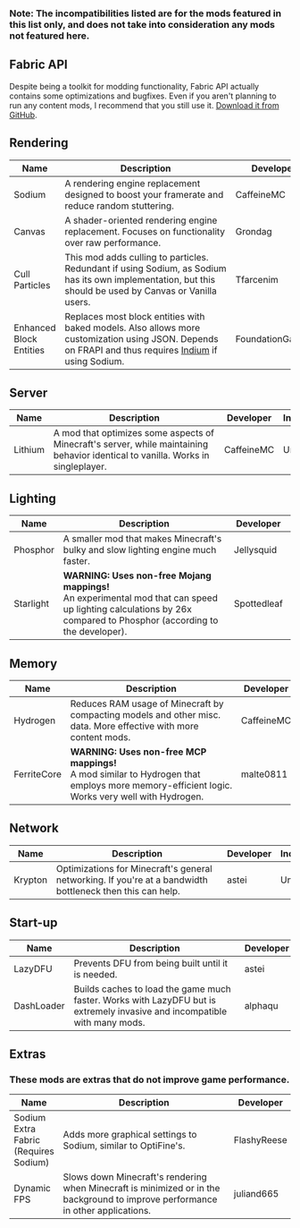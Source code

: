 ### Note: The incompatibilities listed are for the mods featured in this list only, and does not take into consideration any mods not featured here.

## Fabric API
Despite being a toolkit for modding functionality, Fabric API actually contains some optimizations and bugfixes. Even if you aren't planning to run any content mods, I recommend that you still use it. [Download it from GitHub](https://github.com/FabricMC/fabric).

## Rendering
| Name | <div style="width:290px">Description</div> | Developer | Incompatibilities | GitHub Link |
| --- | --- | --- | --- | --- |
| Sodium | A rendering engine replacement designed to boost your framerate and reduce random stuttering. | CaffeineMC | Canvas | https://github.com/jellysquid3/sodium-fabric |
| Canvas | A shader-oriented rendering engine replacement. Focuses on functionality over raw performance. | Grondag | Sodium | https://github.com/grondag/canvas |
| Cull Particles | This mod adds culling to particles. Redundant if using Sodium, as Sodium has its own implementation, but this should be used by Canvas or Vanilla users. | Tfarcenim | Sodium (redundant) | https://github.com/Tfarcenim/CullParticlesFabric |
| Enhanced Block Entities | Replaces most block entities with baked models. Also allows more customization using JSON. Depends on FRAPI and thus requires [Indium](https://github.com/comp500/Indium) if using Sodium. | FoundationGames | Unknown | https://github.com/FoundationGames/EnhancedBlockEntities |

## Server
| Name | <div style="width:290px">Description</div> | Developer | Incompatibilities | GitHub Link |
| --- | --- | --- | --- | --- |
| Lithium | A mod that optimizes some aspects of Minecraft's server, while maintaining behavior identical to vanilla. Works in singleplayer. | CaffeineMC | Unknown | https://github.com/jellysquid3/lithium-fabric |

## Lighting
| Name | <div style="width:290px">Description</div> | Developer | Incompatibilities | GitHub Link |
| --- | --- | --- | --- | --- |
| Phosphor | A smaller mod that makes Minecraft's bulky and slow lighting engine much faster. | Jellysquid | Starlight | https://github.com/jellysquid3/phosphor-fabric |
| Starlight | **WARNING: Uses non-free Mojang mappings!**<br>An experimental mod that can speed up lighting calculations by 26x compared to Phosphor (according to the developer). | Spottedleaf | Phosphor | https://github.com/Spottedleaf/Starlight |

## Memory
| Name | <div style="width:290px">Description</div> | Developer | Incompatibilities | GitHub Link |
| --- | --- | --- | --- | --- |
| Hydrogen | Reduces RAM usage of Minecraft by compacting models and other misc. data. More effective with more content mods. | CaffeineMC | DashLoader | https://github.com/jellysquid3/hydrogen-fabric |
| FerriteCore | **WARNING: Uses non-free MCP mappings!**<br>A mod similar to Hydrogen that employs more memory-efficient logic. Works very well with Hydrogen. | malte0811 | Unknown | https://github.com/malte0811/FerriteCore |

## Network
| Name | <div style="width:290px">Description</div> | Developer | Incompatibilities | GitHub Link |
| --- | --- | --- | --- | --- |
| Krypton | Optimizations for Minecraft's general networking. If you're at a bandwidth bottleneck then this can help. | astei | Unknown | https://github.com/astei/krypton |

## Start-up
| Name | <div style="width:290px">Description</div> | Developer | Incompatibilities | GitHub Link |
| --- | --- | --- | --- | --- |
| LazyDFU | Prevents DFU from being built until it is needed. | astei | Unknown | https://github.com/astei/lazydfu |
| DashLoader | Builds caches to load the game much faster. Works with LazyDFU but is extremely invasive and incompatible with many mods. | alphaqu | Hydrogen | https://github.com/alphaqu/DashLoader |

## Extras
### These mods are extras that do not improve game performance.
| Name | <div style="width:290px">Description</div> | Developer | Incompatibilities | GitHub Link |
| --- | --- | --- | --- | --- |
| Sodium Extra Fabric (Requires Sodium) | Adds more graphical settings to Sodium, similar to OptiFine's. | FlashyReese | Unknown | https://github.com/FlashyReese/sodium-extra-fabric/ |
| Dynamic FPS | Slows down Minecraft's rendering when Minecraft is minimized or in the background to improve performance in other applications. | juliand665 | Unknown | https://github.com/juliand665/Dynamic-FPS |
